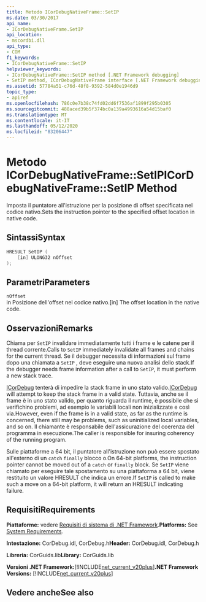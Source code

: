 ```yaml
---
title: Metodo ICorDebugNativeFrame::SetIP
ms.date: 03/30/2017
api_name:
- ICorDebugNativeFrame.SetIP
api_location:
- mscordbi.dll
api_type:
- COM
f1_keywords:
- ICorDebugNativeFrame::SetIP
helpviewer_keywords:
- ICorDebugNativeFrame::SetIP method [.NET Framework debugging]
- SetIP method, ICorDebugNativeFrame interface [.NET Framework debugging]
ms.assetid: 57784a51-c76d-48f8-9392-584d0e1946d9
topic_type:
- apiref
ms.openlocfilehash: 786c0e7b38c74fd02dd6f7536af1899f295b0305
ms.sourcegitcommit: 488aced39b5f374bc0a139a4993616a54d15baf0
ms.translationtype: MT
ms.contentlocale: it-IT
ms.lasthandoff: 05/12/2020
ms.locfileid: "83206447"
---
```

# <a name="icordebugnativeframesetip-method"></a><span data-ttu-id="40921-102">Metodo ICorDebugNativeFrame::SetIP</span><span class="sxs-lookup"><span data-stu-id="40921-102">ICorDebugNativeFrame::SetIP Method</span></span>
<span data-ttu-id="40921-103">Imposta il puntatore all'istruzione per la posizione di offset specificata nel codice nativo.</span><span class="sxs-lookup"><span data-stu-id="40921-103">Sets the instruction pointer to the specified offset location in native code.</span></span>  
  
## <a name="syntax"></a><span data-ttu-id="40921-104">Sintassi</span><span class="sxs-lookup"><span data-stu-id="40921-104">Syntax</span></span>  
  
```cpp  
HRESULT SetIP (  
    [in] ULONG32 nOffset  
);  
```  
  
## <a name="parameters"></a><span data-ttu-id="40921-105">Parametri</span><span class="sxs-lookup"><span data-stu-id="40921-105">Parameters</span></span>  
 `nOffset`  
 <span data-ttu-id="40921-106">in Posizione dell'offset nel codice nativo.</span><span class="sxs-lookup"><span data-stu-id="40921-106">[in] The offset location in the native code.</span></span>  
  
## <a name="remarks"></a><span data-ttu-id="40921-107">Osservazioni</span><span class="sxs-lookup"><span data-stu-id="40921-107">Remarks</span></span>  
 <span data-ttu-id="40921-108">Chiama per `SetIP` invalidare immediatamente tutti i frame e le catene per il thread corrente.</span><span class="sxs-lookup"><span data-stu-id="40921-108">Calls to `SetIP` immediately invalidate all frames and chains for the current thread.</span></span> <span data-ttu-id="40921-109">Se il debugger necessita di informazioni sul frame dopo una chiamata a `SetIP` , deve eseguire una nuova analisi dello stack.</span><span class="sxs-lookup"><span data-stu-id="40921-109">If the debugger needs frame information after a call to `SetIP`, it must perform a new stack trace.</span></span>  
  
 <span data-ttu-id="40921-110">[ICorDebug](icordebug-interface.md) tenterà di impedire la stack frame in uno stato valido.</span><span class="sxs-lookup"><span data-stu-id="40921-110">[ICorDebug](icordebug-interface.md) will attempt to keep the stack frame in a valid state.</span></span> <span data-ttu-id="40921-111">Tuttavia, anche se il frame è in uno stato valido, per quanto riguarda il runtime, è possibile che si verifichino problemi, ad esempio le variabili locali non inizializzate e così via.</span><span class="sxs-lookup"><span data-stu-id="40921-111">However, even if the frame is in a valid state, as far as the runtime is concerned, there still may be problems, such as uninitialized local variables, and so on.</span></span> <span data-ttu-id="40921-112">Il chiamante è responsabile dell'assicurazione del coerenza del programma in esecuzione.</span><span class="sxs-lookup"><span data-stu-id="40921-112">The caller is responsible for insuring coherency of the running program.</span></span>  
  
 <span data-ttu-id="40921-113">Sulle piattaforme a 64 bit, il puntatore all'istruzione non può essere spostato all'esterno di un `catch` `finally` blocco o.</span><span class="sxs-lookup"><span data-stu-id="40921-113">On 64-bit platforms, the instruction pointer cannot be moved out of a `catch` or `finally` block.</span></span> <span data-ttu-id="40921-114">Se `SetIP` viene chiamato per eseguire tale spostamento su una piattaforma a 64 bit, viene restituito un valore HRESULT che indica un errore.</span><span class="sxs-lookup"><span data-stu-id="40921-114">If `SetIP` is called to make such a move on a 64-bit platform, it will return an HRESULT indicating failure.</span></span>  
  
## <a name="requirements"></a><span data-ttu-id="40921-115">Requisiti</span><span class="sxs-lookup"><span data-stu-id="40921-115">Requirements</span></span>  
 <span data-ttu-id="40921-116">**Piattaforme:** vedere [Requisiti di sistema di .NET Framework](../../get-started/system-requirements.md).</span><span class="sxs-lookup"><span data-stu-id="40921-116">**Platforms:** See [System Requirements](../../get-started/system-requirements.md).</span></span>  
  
 <span data-ttu-id="40921-117">**Intestazione:** CorDebug.idl, CorDebug.h</span><span class="sxs-lookup"><span data-stu-id="40921-117">**Header:** CorDebug.idl, CorDebug.h</span></span>  
  
 <span data-ttu-id="40921-118">**Libreria:** CorGuids.lib</span><span class="sxs-lookup"><span data-stu-id="40921-118">**Library:** CorGuids.lib</span></span>  
  
 <span data-ttu-id="40921-119">**Versioni .NET Framework:**[!INCLUDE[net_current_v20plus](../../../../includes/net-current-v20plus-md.md)]</span><span class="sxs-lookup"><span data-stu-id="40921-119">**.NET Framework Versions:** [!INCLUDE[net_current_v20plus](../../../../includes/net-current-v20plus-md.md)]</span></span>  
  
## <a name="see-also"></a><span data-ttu-id="40921-120">Vedere anche</span><span class="sxs-lookup"><span data-stu-id="40921-120">See also</span></span>
